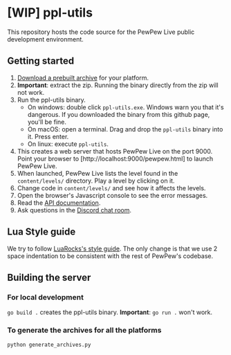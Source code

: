 # [WIP] ppl-utils

This repository hosts the code source for the PewPew Live public development environment.

## Getting started

1. [Download a prebuilt archive] for your platform.
1. **Important**: extract the zip. Running the binary directly from the zip will not work.
1. Run the ppl-utils binary.
    * On windows: double click `ppl-utils.exe`. Windows warn you that it's dangerous. If you downloaded the binary from this github page, you'll be fine.
    * On macOS: open a terminal. Drag and drop the `ppl-utils` binary into it. Press enter.
    * On linux: execute `ppl-utils`.
1. This creates a web server that hosts PewPew Live on the port 9000. Point your browser to
  [http://localhost:9000/pewpew.html] to launch PewPew Live.
1. When launched, PewPew Live lists the level found in the `content/levels/` directory.
  Play a level by clicking on it.
1. Change code in `content/levels/` and see how it affects the levels.
1. Open the browser's Javascript console to see the error messages.
1. Read the [API documentation].
1. Ask questions in the [Discord chat room].

## Lua Style guide
We try to follow [LuaRocks's style guide].
The only change is that we use 2 space indentation to be consistent with the rest of PewPew's codebase.

## Building the server

### For local development
`go build .` creates the ppl-utils binary.
**Important**: `go run .` won't work.

### To generate the archives for all the platforms
`python generate_archives.py`

[Download a prebuilt archive]: https://github.com/jyaif/ppl-utils/tags
[http://localhost:9000/files/pewpew.html]: http://localhost:9000/files/pewpew.html
[LuaRocks's style guide]: https://github.com/luarocks/lua-style-guide
[API documentation]: https://pewpew.live/documentation/main.html
[Discord chat room]: https://discord.gg/YvGd2pF
